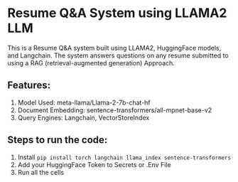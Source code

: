 # Resume Q&A System using LLAMA2 LLM

This is a Resume Q&A system built using LLAMA2, HuggingFace models, and Langchain. The system answers questions on any resume submitted to using a RAG (retrieval-augmented generation) Approach.

## Features:

1. Model Used: meta-llama/Llama-2-7b-chat-hf
2. Document Embedding: sentence-transformers/all-mpnet-base-v2
3. Query Engines: Langchain, VectorStoreIndex

## Steps to run the code:
1. Install `pip install torch langchain llama_index sentence-transformers`
2. Add your HuggingFace Token to Secrets or .Env File
3. Run all the cells 
